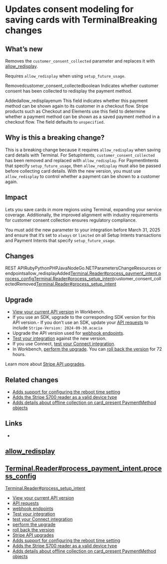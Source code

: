 # Updates consent modeling for saving cards with TerminalBreaking changes

## What’s new

Removes the `customer_consent_collected` parameter and replaces it with
[allow_redisplay](https://docs.stripe.com/api/terminal/readers/process_setup_intent#process_setup_intent-allow_redisplay).

Requires `allow_redisplay` when using `setup_future_usage`.

Removedcustomer_consent_collectedboolean
Indicates whether customer consent has been collected to redisplay the payment
method.

Addedallow_redisplayenum
This field indicates whether this payment method can be shown again to its
customer in a checkout flow. Stripe products such as Checkout and Elements use
this field to determine whether a payment method can be shown as a saved payment
method in a checkout flow. The field defaults to `unspecified`.

## Why is this a breaking change?

This is a breaking change because it requires `allow_redisplay` when saving card
details with Terminal. For SetupIntents, `customer_consent_collected` has been
removed and replaced with `allow_redisplay`. For PaymentIntents that specify
`setup_future_usage`, then `allow_redisplay` must also be passed before
collecting card details. With the new version, you must use `allow_redisplay` to
control whether a payment can be shown to a customer again.

## Impact

Lets you save cards in more regions using Terminal, expanding your service
coverage. Additionally, the improved alignment with industry requirements for
customer consent collection ensures regulatory compliance.

You must add the new parameter to your integration before March 31, 2025 and
ensure that it’s set to `always` or `limited` on all Setup Intents transactions
and Payment Intents that specify `setup_future_usage`.

## Changes

REST APIRubyPythonPHPJavaNodeGo.NETParametersChangeResources or
endpointsallow_redisplayAdded[Terminal.Reader#process_payment_intent.process_config](https://docs.stripe.com/api/terminal/readers/process_payment_intent#process_payment_intent-process_config)[Terminal.Reader#process_setup_intent](https://docs.stripe.com/api/terminal/readers/process_setup_intent)customer_consent_collectedRemoved[Terminal.Reader#process_setup_intent](https://docs.stripe.com/api/terminal/readers/process_setup_intent)
## Upgrade

- [View your current API
version](https://docs.stripe.com/upgrades#view-your-api-version-and-the-latest-available-upgrade-in-workbench)
in Workbench.
- If you use an SDK, upgrade to the corresponding SDK version for this API
version.- If you don’t use an SDK, update your [API
requests](https://docs.stripe.com/api/versioning) to include `Stripe-Version:
2024-09-30.acacia`
- Upgrade the API version used for [webhook
endpoints](https://docs.stripe.com/webhooks/versioning).
- [Test your integration](https://docs.stripe.com/testing) against the new
version.
- If you use Connect, [test your Connect
integration](https://docs.stripe.com/connect/testing).
- In Workbench, [perform the
upgrade](https://docs.stripe.com/upgrades#perform-the-upgrade). You can [roll
back the version](https://docs.stripe.com/upgrades#roll-back-your-api-version)
for 72 hours.

Learn more about [Stripe API upgrades](https://docs.stripe.com/upgrades).

## Related changes

- [Adds support for configuring the reboot time
setting](https://docs.stripe.com/changelog/acacia/2024-09-30/terminal-reboot-window)
- [Adds the Stripe S700 reader as a valid device
type](https://docs.stripe.com/changelog/acacia/2024-09-30/terminal-reader-s700)
- [Adds details about offline collection on card_present PaymentMethod
objects](https://docs.stripe.com/changelog/acacia/2024-09-30/terminal-offline-details-card-present-paymentmethods)

## Links

-
[allow_redisplay](https://docs.stripe.com/api/terminal/readers/process_setup_intent#process_setup_intent-allow_redisplay)
-
[Terminal.Reader#process_payment_intent.process_config](https://docs.stripe.com/api/terminal/readers/process_payment_intent#process_payment_intent-process_config)
-
[Terminal.Reader#process_setup_intent](https://docs.stripe.com/api/terminal/readers/process_setup_intent)
- [View your current API
version](https://docs.stripe.com/upgrades#view-your-api-version-and-the-latest-available-upgrade-in-workbench)
- [API requests](https://docs.stripe.com/api/versioning)
- [webhook endpoints](https://docs.stripe.com/webhooks/versioning)
- [Test your integration](https://docs.stripe.com/testing)
- [test your Connect integration](https://docs.stripe.com/connect/testing)
- [perform the upgrade](https://docs.stripe.com/upgrades#perform-the-upgrade)
- [roll back the
version](https://docs.stripe.com/upgrades#roll-back-your-api-version)
- [Stripe API upgrades](https://docs.stripe.com/upgrades)
- [Adds support for configuring the reboot time
setting](https://docs.stripe.com/changelog/acacia/2024-09-30/terminal-reboot-window)
- [Adds the Stripe S700 reader as a valid device
type](https://docs.stripe.com/changelog/acacia/2024-09-30/terminal-reader-s700)
- [Adds details about offline collection on card_present PaymentMethod
objects](https://docs.stripe.com/changelog/acacia/2024-09-30/terminal-offline-details-card-present-paymentmethods)